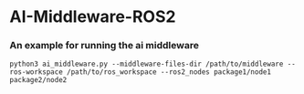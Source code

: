 # AI-Middleware-ROS2

### An example for running the ai middleware
`python3 ai_middleware.py --middleware-files-dir /path/to/middleware --ros-workspace /path/to/ros_workspace --ros2_nodes package1/node1 package2/node2
`